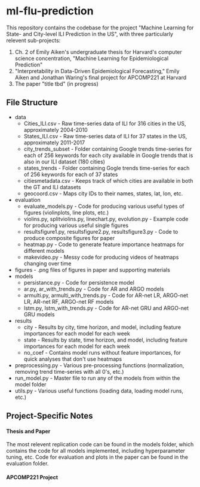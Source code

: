 # ml-flu-prediction

This repository contains the codebase for the project "Machine Learning for State- and City-level ILI Prediction in the US", with three
particularly relevent sub-projects:

1. Ch. 2 of Emily Aiken's undergraduate thesis for Harvard's computer science concentration, "Machine Learning for Epidemiological 
Prediction"
2. "Interpretability in Data-Driven Epidemiological Forecasting," Emily Aiken and Jonathan Waring's final project for APCOMP221 at Harvard
3. The paper "title tbd" (in progress)

## File Structure
- data
  - Cities_ILI.csv - Raw time-series data of ILI for 316 cities in the US, approximately 2004-2010
  - States_ILI.csv - Raw time-series data of ILI for 37 states in the US, approximately 2011-2017
  - city_trends_subset - Folder containing Google trends time-series for each of 256 keywords for each city available in Google trends 
  that is also in our ILI dataset (180 cities)
  - states_trends - Folder containing Gogle trends time-series for each of 256 keywords for each of 37 states
  - citiesmetadata.csv - Keeps track of which cities are available in both the GT and ILI datasets
  - geocoord.csv - Maps city IDs to their names, states, lat, lon, etc.
- evaluation
  - evaluate_models.py - Code for producing various useful types of figures (violinplots, line plots, etc.)
  - violins.py, splitviolins.py, linechart.py, evolution.py - Example code for producing various useful single figures
  - resultsfigure1.py, resultsfigure2.py, resultsfigure3.py - Code to produce composite figures for paper
  - heatmap.py - Code to generate feature importance heatmaps for different models 
  - makevideo.py - Messy code for producing videos of heatmaps changing over time 
- figures - .png files of figures in paper and supporting materials
- models
  - persistance.py - Code for persistence model
  - ar.py, ar_with_trends.py - Code for AR and ARGO models
  - armulti.py, armulti_with_trends.py - Code for AR-net LR, ARGO-net LR, AR-net RF, ARGO-net RF models
  - lstm.py, lstm_with_trends.py - Code for AR-net GRU and ARGO-net GRU models
- results
  - city - Results by city, time horizon, and model, including feature importances for each model for each week
  - state - Results by state, time horizon, and model, including feature importances for each model for each week
  - no_coef - Contains model runs without feature importances, for quick analyses that don't use heatmaps
- preprocessing.py - Various pre-processing functions (normalization, removing trend time-series with all 0's, etc.)
- run_model.py - Master file to run any of the models from within the model folder
- utils.py - Various useful functions (loading data, loading model runs, etc.)

## Project-Specific Notes

#### Thesis and Paper
The most relevent replication code can be found in the models folder, which contains the code for all models implemented, including 
hyperparameter tuning, etc. Code for evaluation and plots in the paper can be found in the evaluation folder.

#### APCOMP221 Project

